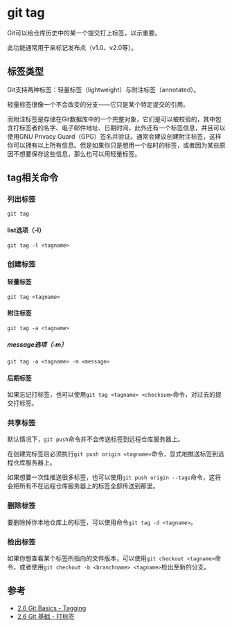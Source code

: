git tag
=======

Git可以给仓库历史中的某一个提交打上标签，以示重要。

此功能通常用于来标记发布点（v1.0、v2.0等）。

## 标签类型

Git支持两种标签：轻量标签（lightweight）与附注标签（annotated）。

轻量标签很像一个不会改变的分支——它只是某个特定提交的引用。

而附注标签是存储在Git数据库中的一个完整对象，它们是可以被校验的，其中包含打标签者的名字、电子邮件地址、日期时间，此外还有一个标签信息，并且可以使用GNU Privacy Guard（GPG）签名并验证。通常会建议创建附注标签，这样你可以拥有以上所有信息。但是如果你只是想用一个临时的标签，或者因为某些原因不想要保存这些信息，那么也可以用轻量标签。

## tag相关命令

### 列出标签

`git tag`

#### list选项（-l）

`git tag -l <tagname>`

### 创建标签

#### 轻量标签

`git tag <tagname>`

#### 附注标签

`git tag -a <tagname>`

##### message选项（-m）

`git tag -a <tagname> -m <message>`

#### 后期标签

如果忘记打标签，也可以使用`git tag <tagname> <checksum>`命令，对过去的提交打标签。

### 共享标签

默认情况下，`git push`命令并不会传送标签到远程仓库服务器上。

在创建完标签后必须执行`git push origin <tagname>`命令，显式地推送标签到远程仓库服务器上。

如果想要一次性推送很多标签，也可以使用`git push origin --tags`命令，这将会把所有不在远程仓库服务器上的标签全部传送到那里。

### 删除标签

要删除掉你本地仓库上的标签，可以使用命令`git tag -d <tagname>`。

### 检出标签

如果你想查看某个标签所指向的文件版本，可以使用`git checkout <tagname>`命令，或者使用`git checkout -b <branchname> <tagname>`检出至新的分支。

## 参考

- [2.6 Git Basics - Tagging](https://git-scm.com/book/en/v2/Git-Basics-Tagging)
- [2.6 Git 基础 - 打标签](https://git-scm.com/book/zh/v2/Git-%E5%9F%BA%E7%A1%80-%E6%89%93%E6%A0%87%E7%AD%BE)
